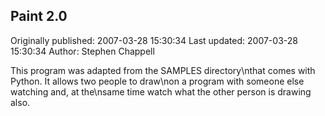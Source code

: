 ## Paint 2.0

Originally published: 2007-03-28 15:30:34
Last updated: 2007-03-28 15:30:34
Author: Stephen Chappell

This program was adapted from the SAMPLES directory\nthat comes with Python. It allows two people to draw\non a program with someone else watching and, at the\nsame time watch what the other person is drawing also.